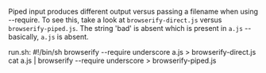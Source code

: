 Piped input produces different output versus passing a filename when using --require.
To see this, take a look at `browserify-direct.js` versus `browserify-piped.js`. The
string 'bad' is absent which is present in `a.js` -- basically, `a.js` is absent.

run.sh:
    #!/bin/sh
    browserify --require underscore a.js > browserify-direct.js
    cat a.js | browserify --require underscore > browserify-piped.js
